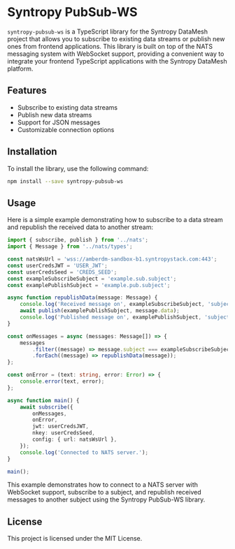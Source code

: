 # Syntropy PubSub-WS

`syntropy-pubsub-ws` is a TypeScript library for the Syntropy DataMesh project that allows you to subscribe to existing data streams or publish new ones from frontend applications. This library is built on top of the NATS messaging system with WebSocket support, providing a convenient way to integrate your frontend TypeScript applications with the Syntropy DataMesh platform.
## Features

- Subscribe to existing data streams
- Publish new data streams
- Support for JSON messages
- Customizable connection options

## Installation

To install the library, use the following command:

```bash
npm install --save syntropy-pubsub-ws
```

## Usage
Here is a simple example demonstrating how to subscribe to a data stream and republish the received data to another stream:

```typescript
import { subscribe, publish } from '../nats';
import { Message } from '../nats/types';

const natsWsUrl = 'wss://amberdm-sandbox-b1.syntropystack.com:443';
const userCredsJWT = 'USER_JWT';
const userCredsSeed = 'CREDS_SEED';
const exampleSubscribeSubject = 'example.sub.subject';
const examplePublishSubject = 'example.pub.subject';

async function republishData(message: Message) {
    console.log('Received message on', exampleSubscribeSubject, 'subject');
    await publish(examplePublishSubject, message.data);
    console.log('Published message on', examplePublishSubject, 'subject');
}

const onMessages = async (messages: Message[]) => {
    messages
        .filter((message) => message.subject === exampleSubscribeSubject)
        .forEach((message) => republishData(message));
};

const onError = (text: string, error: Error) => {
    console.error(text, error);
};

async function main() {
    await subscribe({
        onMessages,
        onError,
        jwt: userCredsJWT,
        nkey: userCredsSeed,
        config: { url: natsWsUrl },
    });
    console.log('Connected to NATS server.');
}

main();
```

This example demonstrates how to connect to a NATS server with WebSocket support, subscribe to a subject, and republish received messages to another subject using the Syntropy PubSub-WS library.

## License
This project is licensed under the MIT License.